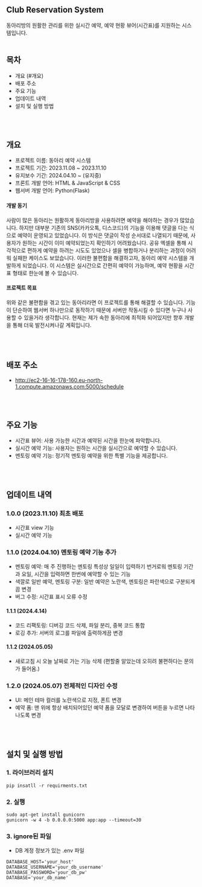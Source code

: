 ## Club Reservation System
동아리방의 원활한 관리를 위한 실시간 예약, 예약 현황 뷰어(시간표)를 지원하는 시스템입니다.
<br />
<br />

## 목차
- 개요 (#개요)
- 배포 주소
- 주요 기능
- 업데이트 내역
- 설치 및 실행 방법
<br />
<br />

## 개요
- 프로젝트 이름: 동아리 예약 시스템
- 프로젝트 기간: 2023.11.08 ~ 2023.11.10
- 유지보수 기간: 2024.04.10 ~ (유지중)
- 프론트 개발 언어: HTML & JavaScript & CSS
- 웹서버 개발 언어: Python(Flask)

#### 개발 동기
사람이 많은 동아리는 원활하게 동아리방을 사용하려면 예약을 해야하는 경우가 많았습니다. 하지만 대부분 기존의 SNS(카카오톡, 디스코드)의 기능을 이용해 댓글을 다는 식으로 예약이 운영되고 있었습니다. 이 방식은 댓글이 작성 순서대로 나열되기 때문에, 사용자가 원하는 시간이 이미 예약되었는지 확인하기 어려웠습니다. 공유 엑셀을 통해 시각적으로 편하게 예약을 하려는 시도도 있었으나 셀을 병합하거나 분리하는 과정이 어려워 실패한 케이스도 보았습니다. 이러한 불편함을 해결하고자, 동아리 예약 시스템을 개발하게 되었습니다. 이 시스템은 실시간으로 간편히 예약이 가능하며, 예약 현황을 시간표 형태로 한눈에 볼 수 있습니다.
#### 프로젝트 목표
위와 같은 불편함을 겪고 있는 동아리라면 이 프로젝트를 통해 해결할 수 있습니다. 기능이 단순하여 웹서버 하나만으로 동작하기 때문에 서버만 작동시킬 수 있다면 누구나 사용할 수 있을거라 생각합니다. 현재는 제가 속한 동아리에 최적화 되어있지만 향후 개발을 통해 더욱 발전시켜나갈 계획입니다.
<br />
<br />
<br />
<br />

## 배포 주소
- http://ec2-16-16-178-160.eu-north-1.compute.amazonaws.com:5000/schedule
<br />
<br />

## 주요 기능
- 시간표 뷰어: 사용 가능한 시간과 예약된 시간을 한눈에 파악합니다.
- 실시간 예약 기능: 사용자는 원하는 시간을 실시간으로 예약할 수 있습니다.
- 멘토링 예약 기능: 정기적 멘토링 예약을 위한 특별 기능을 제공합니다.
<br />
<br />

## 업데이트 내역
### 1.0.0 (2023.11.10) 최초 배포
- 시간표 view 기능
- 실시간 예약 기능



### 1.1.0 (2024.04.10) 멘토링 예약 기능 추가
- 멘토링 예약: 매 주 진행하는 멘토링 특성상 일일이 입력하기 번거로워 멘토링 기간과 요일, 시간을 입력하면 한번에 예약할 수 있는 기능
- 색깔로 일반 예약, 멘토링 구분: 일반 예약은 노란색, 멘토링은 파란색으로 구분되게끔 변경
- 버그 수정: 시간표 표시 오류 수정
#### 1.1.1 (2024.4.14)
- 코드 리팩토링: 디버깅 코드 삭제, 파일 분리, 중복 코드 통합
- 로깅 추가: 서버의 로그를 파일에 출력하게끔 변경
#### 1.1.2 (2024.05.05)
- 새로고침 시 오늘 날짜로 가는 기능 삭제 (편할줄 알았는데 오히려 불편하다는 문의가 들어옴.)



### 1.2.0 (2024.05.07) 전체적인 디자인 수정
- UI: 메인 테마 컬러를 노란색으로 지정, 폰트 변경
- 예약 폼: 맨 위에 항상 배치되어있던 예약 폼을 모달로 변경하여 버튼을 누르면 나타나도록 변경
<br />
<br />

## 설치 및 실행 방법

### 1. 라이브러리 설치
```
pip insatll -r requirments.txt
```
### 2. 실행
```
sudo apt-get install gunicorn
gunicorn -w 4 -b 0.0.0.0:5000 app:app --timeout=30
```
### 3. ignore된 파일
- DB 계정 정보가 있는 .env 파일
```env
DATABASE_HOST='your_host'
DATABASE_USERNAME='your_db_username'
DATABASE_PASSWORD='your_db_pw'
DATABASE='your_db_name'
```
